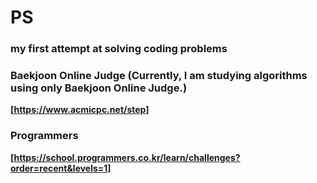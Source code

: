 # PS
### my first attempt at solving coding problems
### Baekjoon Online Judge (Currently, I am studying algorithms using only Baekjoon Online Judge.)
**[https://www.acmicpc.net/step]**

### Programmers
**[https://school.programmers.co.kr/learn/challenges?order=recent&levels=1]**
